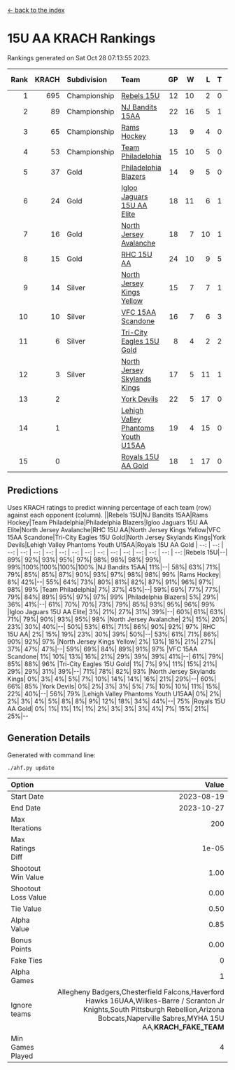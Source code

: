 [<- back to the index](readme.md)
# 15U AA KRACH Rankings
Rankings generated on Sat Oct 28 07:13:55 2023.

Rank|KRACH|Subdivision|Team|GP|W|L|T|OTW|OTL|SoS|Exp Wins|Win Diff
---:|---:|:---|:---|---:|---:|---:|---:|---:|---:|---:|---:|---:
1|695|Championship|[Rebels 15U](https://gamesheetstats.com/seasons/3659/teams/140654/schedule)|12|10|2|0|0|1|704|10.8|-0.0
2|89|Championship|[NJ Bandits 15AA](https://gamesheetstats.com/seasons/3659/teams/140648/schedule)|22|16|5|1|0|1|82|17.4|0.0
3|65|Championship|[Rams Hockey](https://gamesheetstats.com/seasons/3659/teams/140653/schedule)|13|9|4|0|1|2|337|9.9|0.0
4|53|Championship|[Team Philadelphia](https://gamesheetstats.com/seasons/3659/teams/140657/schedule)|15|10|5|0|0|0|107|10.9|0.0
5|37|Gold|[Philadelphia Blazers](https://gamesheetstats.com/seasons/3659/teams/140652/schedule)|14|9|5|0|3|0|27|9.9|0.0
6|24|Gold|[Igloo Jaguars 15U AA Elite](https://gamesheetstats.com/seasons/3659/teams/140645/schedule)|18|11|6|1|1|0|23|12.4|0.0
7|16|Gold|[North Jersey Avalanche](https://gamesheetstats.com/seasons/3659/teams/140649/schedule)|18|7|10|1|1|0|304|8.4|0.0
8|15|Gold|[RHC 15U AA](https://gamesheetstats.com/seasons/3659/teams/140655/schedule)|24|10|9|5|0|1|28|13.4|0.0
9|14|Silver|[North Jersey Kings Yellow](https://gamesheetstats.com/seasons/3659/teams/140650/schedule)|15|7|7|1|0|0|26|8.4|0.0
10|10|Silver|[VFC 15AA Scandone](https://gamesheetstats.com/seasons/3659/teams/140659/schedule)|16|7|6|3|0|1|309|9.4|0.0
11|6|Silver|[Tri-City Eagles 15U Gold](https://gamesheetstats.com/seasons/3659/teams/140658/schedule)|8|4|2|2|0|0|6|5.9|0.0
12|3|Silver|[North Jersey Skylands Kings](https://gamesheetstats.com/seasons/3659/teams/140651/schedule)|17|5|11|1|0|1|55|6.4|0.0
13|2||[York Devils](https://gamesheetstats.com/seasons/3659/teams/140660/schedule)|22|5|17|0|1|2|51|5.9|0.0
14|1||[Lehigh Valley Phantoms Youth U15AA](https://gamesheetstats.com/seasons/3659/teams/140646/schedule)|19|4|15|0|0|0|16|4.9|0.0
15|0||[Royals 15U AA Gold](https://gamesheetstats.com/seasons/3659/teams/140656/schedule)|18|1|17|0|1|0|18|1.9|0.0

## Predictions
Uses KRACH ratings to predict winning percentage of each team (row) against each opponent (column).
||Rebels 15U|NJ Bandits 15AA|Rams Hockey|Team Philadelphia|Philadelphia Blazers|Igloo Jaguars 15U AA Elite|North Jersey Avalanche|RHC 15U AA|North Jersey Kings Yellow|VFC 15AA Scandone|Tri-City Eagles 15U Gold|North Jersey Skylands Kings|York Devils|Lehigh Valley Phantoms Youth U15AA|Royals 15U AA Gold
| --: | --: | --: | --: | --: | --: | --: | --: | --: | --: | --: | --: | --: | --: | --: | --: 
|Rebels 15U|--| 89%| 92%| 93%| 95%| 97%| 98%| 98%| 98%| 99%| 99%|100%|100%|100%|100%
|NJ Bandits 15AA| 11%|--| 58%| 63%| 71%| 79%| 85%| 85%| 87%| 90%| 93%| 97%| 98%| 98%| 99%
|Rams Hockey|  8%| 42%|--| 55%| 64%| 73%| 80%| 81%| 82%| 87%| 91%| 96%| 97%| 98%| 99%
|Team Philadelphia|  7%| 37%| 45%|--| 59%| 69%| 77%| 77%| 79%| 84%| 89%| 95%| 97%| 97%| 99%
|Philadelphia Blazers|  5%| 29%| 36%| 41%|--| 61%| 70%| 70%| 73%| 79%| 85%| 93%| 95%| 96%| 99%
|Igloo Jaguars 15U AA Elite|  3%| 21%| 27%| 31%| 39%|--| 60%| 61%| 63%| 71%| 79%| 90%| 93%| 95%| 98%
|North Jersey Avalanche|  2%| 15%| 20%| 23%| 30%| 40%|--| 50%| 53%| 61%| 71%| 86%| 90%| 92%| 97%
|RHC 15U AA|  2%| 15%| 19%| 23%| 30%| 39%| 50%|--| 53%| 61%| 71%| 86%| 90%| 92%| 97%
|North Jersey Kings Yellow|  2%| 13%| 18%| 21%| 27%| 37%| 47%| 47%|--| 59%| 69%| 84%| 89%| 91%| 97%
|VFC 15AA Scandone|  1%| 10%| 13%| 16%| 21%| 29%| 39%| 39%| 41%|--| 61%| 79%| 85%| 88%| 96%
|Tri-City Eagles 15U Gold|  1%|  7%|  9%| 11%| 15%| 21%| 29%| 29%| 31%| 39%|--| 71%| 78%| 82%| 93%
|North Jersey Skylands Kings|  0%|  3%|  4%|  5%|  7%| 10%| 14%| 14%| 16%| 21%| 29%|--| 60%| 66%| 85%
|York Devils|  0%|  2%|  3%|  3%|  5%|  7%| 10%| 10%| 11%| 15%| 22%| 40%|--| 56%| 79%
|Lehigh Valley Phantoms Youth U15AA|  0%|  2%|  2%|  3%|  4%|  5%|  8%|  8%|  9%| 12%| 18%| 34%| 44%|--| 75%
|Royals 15U AA Gold|  0%|  1%|  1%|  1%|  1%|  2%|  3%|  3%|  3%|  4%|  7%| 15%| 21%| 25%|--

## Generation Details

Generated with command line:
```
./ahf.py update
```

| Option | Value |
| :----- | ----: |
| Start Date | 2023-08-19 |
| End Date | 2023-10-27 |
| Max Iterations | 200 |
| Max Ratings Diff | 1e-05 |
| Shootout Win Value | 1.00 |
| Shootout Loss Value | 0.00 |
| Tie Value | 0.50 |
| Alpha Value | 0.85 |
| Bonus Points | 0.00 |
| Fake Ties | 0 |
| Alpha Games | 1 |
| Ignore teams | Allegheny Badgers,Chesterfield Falcons,Haverford Hawks 16UAA,Wilkes-Barre / Scranton Jr Knights,South Pittsburgh Rebellion,Arizona Bobcats,Naperville Sabres,MYHA 15U AA,__KRACH_FAKE_TEAM__ |
| Min Games Played | 4 |

